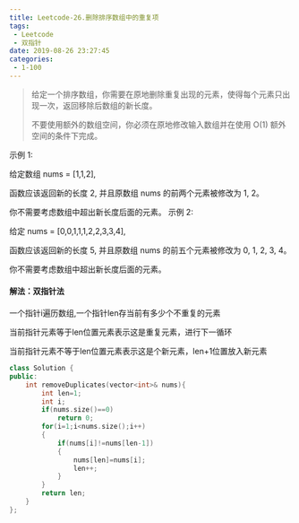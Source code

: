```yaml
---
title: Leetcode-26.删除排序数组中的重复项
tags:
 - Leetcode
 - 双指针
date: 2019-08-26 23:27:45
categories:
 - 1-100
---
```


> 给定一个排序数组，你需要在原地删除重复出现的元素，使得每个元素只出现一次，返回移除后数组的新长度。
>
> 不要使用额外的数组空间，你必须在原地修改输入数组并在使用 O(1) 额外空间的条件下完成。

<!--more-->

示例 1:

给定数组 nums = [1,1,2], 

函数应该返回新的长度 2, 并且原数组 nums 的前两个元素被修改为 1, 2。 

你不需要考虑数组中超出新长度后面的元素。
示例 2:

给定 nums = [0,0,1,1,1,2,2,3,3,4],

函数应该返回新的长度 5, 并且原数组 nums 的前五个元素被修改为 0, 1, 2, 3, 4。

你不需要考虑数组中超出新长度后面的元素。

#### 解法：双指针法

一个指针i遍历数组,一个指针len存当前有多少个不重复的元素

当前指针元素等于len位置元素表示这是重复元素，进行下一循环

当前指针元素不等于len位置元素表示这是个新元素，len+1位置放入新元素

```c++
class Solution {
public:
    int removeDuplicates(vector<int>& nums){
        int len=1;
        int i;
        if(nums.size()==0)
            return 0;
        for(i=1;i<nums.size();i++)
        {
            if(nums[i]!=nums[len-1])
            {
                nums[len]=nums[i];
                len++;
            }
        }
        return len;
    }
};
```

